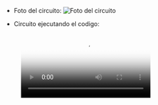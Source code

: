 * Foto del circuito:
![Foto del circuito](https://github.com/mariano-perez09/Ejercicios2021-Info2-Perez/Ej10-Display7Segmentos/Media/foto.png)

* Circuito ejecutando el codigo:
<!-- blank line -->
<figure class="video_container">
  <video controls="true" allowfullscreen="true" poster="path/to/poster_image.jpg">
    <source src="https://github.com/mariano-perez09/Ejercicios2021-Info2-Perez/Ej10-Display7Segmentos/Media/video.mp4" type="video/mp4">
  </video>
</figure>
<!-- blank line -->

